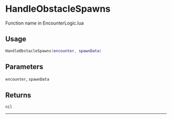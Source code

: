 # HandleObstacleSpawns
Function name in EncounterLogic.lua
## Usage
```lua
HandleObstacleSpawns(encounter, spawnData)
```
## Parameters
`encounter`, `spawnData`
## Returns
`nil`

---